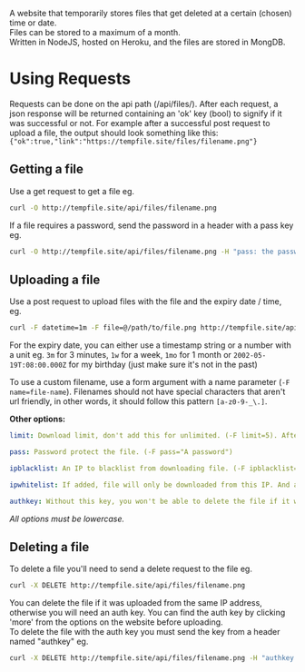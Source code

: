 A website that temporarily stores files that get deleted at a certain (chosen) time or date.  
Files can be stored to a maximum of a month.  
Written in NodeJS, hosted on Heroku, and the files are stored in MongDB.  

# Using Requests
Requests can be done on the api path (/api/files/). After each request, a json response will be returned containing an 'ok' key (bool) to signify if it was successful or not. For example after a successful post request to upload a file, the output should look something like this:  
`{"ok":true,"link":"https://tempfile.site/files/filename.png"}`


## Getting a file
Use a get request to get a file eg.
```bash
curl -O http://tempfile.site/api/files/filename.png
```
If a file requires a password, send the password in a header with a pass key eg. 
```bash
curl -O http://tempfile.site/api/files/filename.png -H "pass: the password"
```

## Uploading a file
Use a post request to upload files with the file and the expiry date / time, eg.
```bash
curl -F datetime=1m -F file=@/path/to/file.png http://tempfile.site/api/files
```
For the expiry date, you can either use a timestamp string or a number with a unit eg. `3m` for 3 minutes, `1w` for a week, `1mo` for 1 month or `2002-05-19T:08:00.000Z` for my birthday (just make sure it's not in the past)

To use a custom filename, use a form argument with a name parameter (`-F name=file-name`). Filenames should not have special characters that aren't url friendly, in other words, it should follow this pattern `[a-z0-9-_\.]`.

**Other options:**
```yaml
limit: Download limit, don't add this for unlimited. (-F limit=5). After this limit, file will be deleted

pass: Password protect the file. (-F pass="A password")

ipblacklist: An IP to blacklist from downloading file. (-F ipblacklist="69.80.31.225"). For more than one IP, use a comma as separator instead of setting another form (-F), eg. -F ipblacklist="68.80.31.225,50.90.30.222"

ipwhitelist: If added, file will only be downloaded from this IP. And as mentioned above, you can seperate by a command if more than one.

authkey: Without this key, you won't be able to delete the file if it was not posted from the same IP. If you don't give a custom authkey parameter, it will be gerenerated for you and returned alongside the file link in response
```
*All options must be lowercase.*
## Deleting a file
To delete a file you'll need to send a delete request to the file eg.
```bash
curl -X DELETE http://tempfile.site/api/files/filename.png
```
You can delete the file if it was uploaded from the same IP address, otherwise you will need an auth key. You can find the auth key by clicking 'more' from the options on the website before uploading.  
To delete the file with the auth key you must send the key from a header named "authkey" eg.
```bash
curl -X DELETE http://tempfile.site/api/files/filename.png -H "authkey: the key"
```
